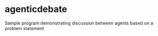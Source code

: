# agenticdebate
Sample program demonstrating discussion between agents based on a problem statement
